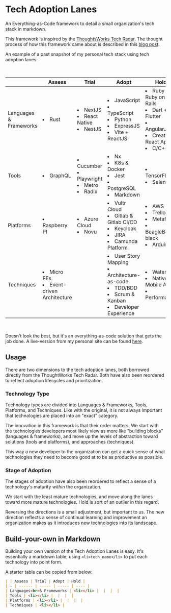 # Tech Adoption Lanes

An Everything-as-Code framework to detail a small organization's tech stack in markdown.

This framework is inspired by the [ThoughtsWorks Tech Radar](https://www.thoughtworks.com/en-sg/radar). The thought process of how this framework came about is described in this [blog post](https://www.joeltok.com/blog/2025-05-everything-as-code-tech-radar-with-markdown).

An example of a past snapshot of my personal tech stack using tech adoption lanes: 

<br>

| | Assess | Trial | Adopt | Hold |
| - | ------ | ----- | ----- | ---- |
|Languages<br>& Frameworks |<li>Rust</li>|<li>NextJS</li><li>React Native</li><li>NestJS</li>|<li>JavaScript</li><li>TypeScript</li><li>Python</li><li>ExpressJS</li><li>Vite + ReactJS</li>|<li>Ruby + Ruby on Rails</li><li>Dart + Flutter</li><li>AngularJS</li><li>Create React App</li><li>C/C++</li>|
|Tools |<li>GraphQL</li>|<li>Cucumber</li><li>Playwright</li><li>Metro</li><li>Radix</li>|<li>Nx</li><li>K8s & Docker</li><li>Jest</li><li>PostgreSQL</li><li>Markdown</li>|<li>TensorFlow</li><li>Selenium</li>|
|Platforms |<li>Raspberry PI</li>|<li>Azure Cloud</li><li>Novu</li>|<li>Vultr Cloud</li><li>Gitlab & Gitlab CI/CD</li><li>Keycloak</li><li>JIRA</li><li>Camunda Platform</li>|<li>AWS</li><li>Trello</li><li>Metaflow</li><li>BeagleBone black</li><li>Arduino</li>|
|Techniques|<li>Micro FEs</li><li>Event-driven Architecture</li>||<li>User Story Mapping</li><li>Architecture-as-code</li><li>TDD/BDD</li><li>Scrum & Kanban</li><li>Developer Experience</li>|</li><li>Waterfall</li><li>Native Mobile Apps</li><li>Performance</li>|

<br>

Doesn't look the best, but it's an everything-as-code solution that gets the job done. A live-version from my personal site can be found [here](https://www.joeltok.com/tech-stack). 

<!-- ## What this solves

ThoughtWorks' Tech Radar is a useful tool to map a technology stack, but it has several limitations, as highlighted in this [blog post](https://www.joeltok.com/blog/2025-05-everything-as-code-tech-radar-with-markdown).

1. The Tech Radar is not intended to map the state of the organization's tech landscape.
2. There isn't a clear overview of all technologies at a first glance.
3. It is not clear which technologies are more important than others. This limits usefulness for onboarding new developers.
4. Embedding the Radar into Markdown for an everything-as-code approach to documentation is problematic (read: hacky).

We tackle this by relooking at the way we view the tech radar as a tool, and putting it into a format more suitable for markdown (as above).  -->

## Usage

There are two dimensions to the tech adoption lanes, both borrowed directly from the ThoughtWorks Tech Radar. Both have also been reordered to reflect adoption lifecycles and prioritization. 

### Technology Type

Technology types are divided into Languages & Frameworks, Tools, Platforms, and Techniques. Like with the original, it is not always important that technologies are placed into an "exact" category. 

The innovation in this framework is that their order matters. We start with the technologies developers most likely view as more like "building blocks" (languages & frameworks), and move up the levels of abstraction toward solutions (tools and platforms), and approaches (techniques).

This way a new developer to the organization can get a quick sense of what technologies they need to become good at to be as productive as possible. 

### Stage of Adoption

The stages of adoption have also been reordered to reflect a sense of a technology's maturity *within* the organization. 

We start with the least mature technologies, and move along the lanes toward more mature technologies. Hold is sort of an outlier in this regard.

Reversing the directions is a small adjustment, but important to us. The new direction reflects a sense of continual learning and improvement an organization makes as it introduces new technologies into its landscape. 

## Build-your-own in Markdown

Building your own version of the Tech Adoption Lanes is easy. It's essentially a markdown table, using `<li>tech_name</li>` to put each technology into point form. 

A starter table can be copied from below: 

```markdown
| | Assess | Trial | Adopt | Hold |
| - | ------ | ----- | ----- | ---- |
| Languages<br>& Frameworks | <li></li> |  |  |  |
| Tools | <li></li> |  |  |  |
| Platforms | <li></li> |  |  |  |
| Techniques | <li></li> |
```

